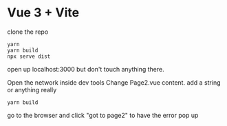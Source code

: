 # Vue 3 + Vite

clone the repo
```
yarn
yarn build
npx serve dist
```
open up localhost:3000 but don't touch anything there. 

Open the network inside dev tools
Change Page2.vue content. add a string or anything really

```
yarn build
```

go to the browser and click "got to page2" to have the error pop up

